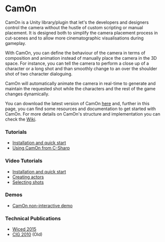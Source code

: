 # CamOn
CamOn is a Unity library/plugin that let's the developers and designers control the camera without the hustle of custom scripting or manual placement. It is designed both to simplify the camera placement process in cut-scenes and to allow more cinematographic visualisations during gameplay.

With CamOn, you can define the behaviour of the camera in terms of composition and animation instead of manually place the camera in the 3D space. For instance, you can tell the camera to perform a close up of a character or a long shot and than smoothly change to an over the shoulder shot of two character dialoguing.

CamOn will automatically animate the camera in real-time to generate and maintain the requested shot while the characters and the rest of the game changes dynamically.

You can download the latest version of CamOn [here](https://github.com/paoloburelli/camon/releases/download/1.9/CamOn-1.9.unitypackage) and, further in this page, you can find some resources and documentation to get started with CamOn.
For more details on CamOn's structure and implementation you can check the [Wiki](https://github.com/paoloburelli/camon/wiki).

### Tutorials
* [Installation and quick start](https://github.com/paoloburelli/camon/wiki#installation-and-quick-start)
* [Using CamOn from C-Sharp](https://github.com/paoloburelli/camon/wiki#using-camon-from-c-sharp)

### Video Tutorials
* [Installation and quick start](https://vimeo.com/134700380)
* [Creating actors](https://vimeo.com/134608246)
* [Selecting shots](https://vimeo.com/134607086)

### Demos
* [CamOn non-interactive demo](http://paoloburelli.github.io/camon/)
 
### Technical Publications
* [Wiced 2015](http://www.paoloburelli.com/publications/burelli2015wiced.pdf)
* [CIG 2010](http://www.paoloburelli.com/publications/burelli2010cig.pdf) (Old)
